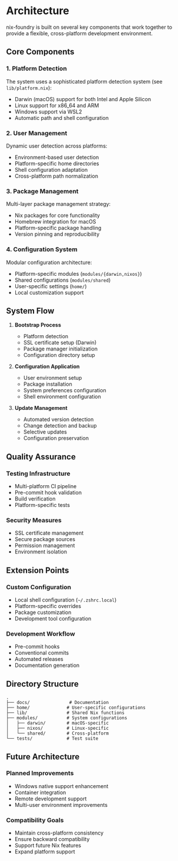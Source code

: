 # Architecture

nix-foundry is built on several key components that work together to provide a flexible, cross-platform development environment.

## Core Components

### 1. Platform Detection

The system uses a sophisticated platform detection system (see `lib/platform.nix`):

- Darwin (macOS) support for both Intel and Apple Silicon
- Linux support for x86_64 and ARM
- Windows support via WSL2
- Automatic path and shell configuration

### 2. User Management

Dynamic user detection across platforms:

- Environment-based user detection
- Platform-specific home directories
- Shell configuration adaptation
- Cross-platform path normalization

### 3. Package Management

Multi-layer package management strategy:

- Nix packages for core functionality
- Homebrew integration for macOS
- Platform-specific package handling
- Version pinning and reproducibility

### 4. Configuration System

Modular configuration architecture:

- Platform-specific modules (`modules/{darwin,nixos}`)
- Shared configurations (`modules/shared`)
- User-specific settings (`home/`)
- Local customization support

## System Flow

1. **Bootstrap Process**
   - Platform detection
   - SSL certificate setup (Darwin)
   - Package manager initialization
   - Configuration directory setup

2. **Configuration Application**
   - User environment setup
   - Package installation
   - System preferences configuration
   - Shell environment configuration

3. **Update Management**
   - Automated version detection
   - Change detection and backup
   - Selective updates
   - Configuration preservation

## Quality Assurance

### Testing Infrastructure

- Multi-platform CI pipeline
- Pre-commit hook validation
- Build verification
- Platform-specific tests

### Security Measures

- SSL certificate management
- Secure package sources
- Permission management
- Environment isolation

## Extension Points

### Custom Configuration

- Local shell configuration (`~/.zshrc.local`)
- Platform-specific overrides
- Package customization
- Development tool configuration

### Development Workflow

- Pre-commit hooks
- Conventional commits
- Automated releases
- Documentation generation

## Directory Structure

```shell
.
├── docs/               # Documentation
├── home/              # User-specific configurations
├── lib/               # Shared Nix functions
├── modules/           # System configurations
│   ├── darwin/        # macOS-specific
│   ├── nixos/         # Linux-specific
│   └── shared/        # Cross-platform
└── tests/             # Test suite
```

## Future Architecture

### Planned Improvements

- Windows native support enhancement
- Container integration
- Remote development support
- Multi-user environment improvements

### Compatibility Goals

- Maintain cross-platform consistency
- Ensure backward compatibility
- Support future Nix features
- Expand platform support
